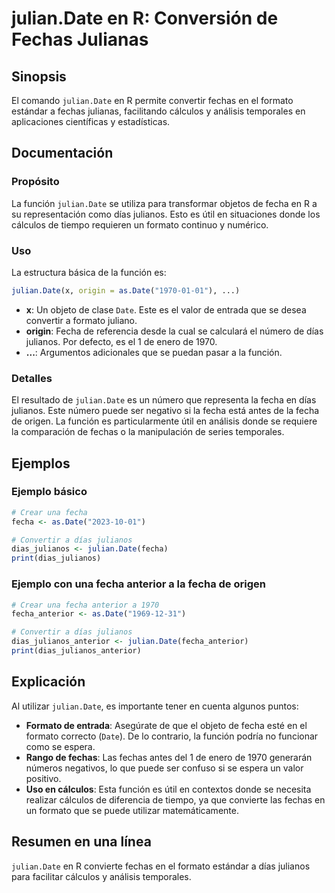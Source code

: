 <!--
Meta Description: # julian.Date en R: Conversión de Fechas Julianas ## Sinopsis El comando `julian.Date` en R permite convertir fechas en el formato estándar a fechas j...
Meta Keywords: date, fecha, julian, fechas, formato
-->

# julian.Date en R: Conversión de Fechas Julianas

## Sinopsis
El comando `julian.Date` en R permite convertir fechas en el formato estándar a fechas julianas, facilitando cálculos y análisis temporales en aplicaciones científicas y estadísticas.

## Documentación
### Propósito
La función `julian.Date` se utiliza para transformar objetos de fecha en R a su representación como días julianos. Esto es útil en situaciones donde los cálculos de tiempo requieren un formato continuo y numérico.

### Uso
La estructura básica de la función es:

```R
julian.Date(x, origin = as.Date("1970-01-01"), ...)
```

- **x**: Un objeto de clase `Date`. Este es el valor de entrada que se desea convertir a formato juliano.
- **origin**: Fecha de referencia desde la cual se calculará el número de días julianos. Por defecto, es el 1 de enero de 1970.
- **...**: Argumentos adicionales que se puedan pasar a la función.

### Detalles
El resultado de `julian.Date` es un número que representa la fecha en días julianos. Este número puede ser negativo si la fecha está antes de la fecha de origen. La función es particularmente útil en análisis donde se requiere la comparación de fechas o la manipulación de series temporales.

## Ejemplos
### Ejemplo básico
```R
# Crear una fecha
fecha <- as.Date("2023-10-01")

# Convertir a días julianos
dias_julianos <- julian.Date(fecha)
print(dias_julianos)
```

### Ejemplo con una fecha anterior a la fecha de origen
```R
# Crear una fecha anterior a 1970
fecha_anterior <- as.Date("1969-12-31")

# Convertir a días julianos
dias_julianos_anterior <- julian.Date(fecha_anterior)
print(dias_julianos_anterior)
```

## Explicación
Al utilizar `julian.Date`, es importante tener en cuenta algunos puntos:

- **Formato de entrada**: Asegúrate de que el objeto de fecha esté en el formato correcto (`Date`). De lo contrario, la función podría no funcionar como se espera.
- **Rango de fechas**: Las fechas antes del 1 de enero de 1970 generarán números negativos, lo que puede ser confuso si se espera un valor positivo.
- **Uso en cálculos**: Esta función es útil en contextos donde se necesita realizar cálculos de diferencia de tiempo, ya que convierte las fechas en un formato que se puede utilizar matemáticamente.

## Resumen en una línea
`julian.Date` en R convierte fechas en el formato estándar a días julianos para facilitar cálculos y análisis temporales.